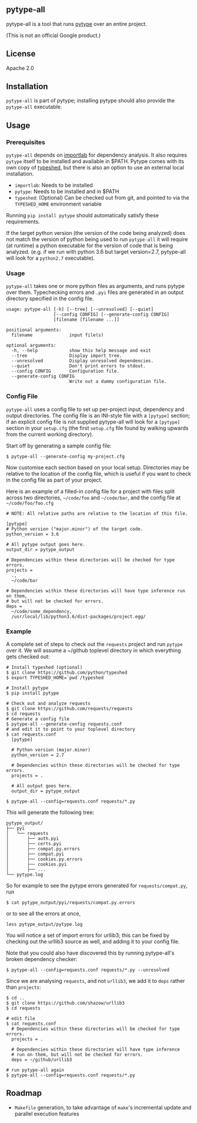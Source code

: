 ## pytype-all

pytype-all is a tool that runs [pytype](https://github.com/google/pytype) over an entire project.

(This is not an official Google product.)

## License
Apache 2.0

## Installation

`pytype-all` is part of pytype; installing pytype should also provide the
`pytype-all` executable.

## Usage

### Prerequisites
`pytype-all` depends on [importlab](https://github.com/google/importlab) for
dependency analysis. It also requires `pytype` itself to be installed and
available in $PATH. Pytype comes with its own copy of
[typeshed](https://github.com/python/typeshed), but there is also an option
to use an external local installation.

* `importlab`: Needs to be installed
* `pytype`: Needs to be installed and in $PATH
* `typeshed`: (Optional) Can be checked out from git, and pointed to via
  the `TYPESHED_HOME` environment variable

Running `pip install pytype` should automatically satisfy these requirements.

If the target python version (the version of the code being analyzed) does not
match the version of python being used to run `pytype-all` it will require (at
runtime) a python executable for the version of code that is being analyzed.
(e.g. if we run with python 3.6 but target version=2.7, pytype-all will look for
a `python2.7` executable).

### Usage

`pytype-all` takes one or more python files as arguments, and runs pytype over
them. Typechecking errors and `.pyi` files are generated in an output directory
specified in the config file.

```
usage: pytype-all [-h] [--tree] [--unresolved] [--quiet]
                  [--config CONFIG] [--generate-config CONFIG]
                  [filename [filename ...]]

positional arguments:
  filename              input file(s)

optional arguments:
  -h, --help            show this help message and exit
  --tree                Display import tree.
  --unresolved          Display unresolved dependencies.
  --quiet               Don't print errors to stdout.
  --config CONFIG       Configuration file.
  --generate-config CONFIG
                        Write out a dummy configuration file.
```

### Config File

`pytype-all` uses a config file to set up per-project input, dependency and
output directories. The config file is an INI-style file with a `[pytype]`
section; if an explicit config file is not supplied pytype-all will look for a
`[pytype]` section in your `setup.cfg` (the first `setup.cfg` file found by
walking upwards from the current working directory).

Start off by generating a sample config file:
```
$ pytype-all --generate-config my-project.cfg
```

Now customise each section based on your local setup. Directories may be
relative to the location of the config file, which is useful if you want to
check in the config file as part of your project.

Here is an example of a filled-in config file for a project with files split
across two directories, `~/code/foo` and `~/code/bar`, and the config file at
`~/code/foo/foo.cfg`

```
# NOTE: All relative paths are relative to the location of this file.

[pytype]
# Python version ("major.minor") of the target code.
python_version = 3.6

# All pytype output goes here.
output_dir = pytype_output

# Dependencies within these directories will be checked for type errors.
projects =
  .,
  ~/code/bar

# Dependencies within these directories will have type inference run on them,
# but will not be checked for errors.
deps =
  ~/code/some_dependency,
  /usr/local/lib/python3.6/dist-packages/project.egg/
```

### Example

A complete set of steps to check out the `requests` project and run `pytype` over it. We will assume a ~/github toplevel directory in which everything gets checked out:

```
# Install typeshed (optional)
$ git clone https://github.com/python/typeshed
$ export TYPESHED_HOME=`pwd`/typeshed

# Install pytype
$ pip install pytype

# Check out and analyze requests
$ git clone https://github.com/requests/requests
$ cd requests
# Generate a config file
$ pytype-all --generate-config requests.conf
# and edit it to point to your toplevel directory
$ cat requests.conf
  [pytype]

  # Python version (major.minor)
  python_version = 2.7

  # Dependencies within these directories will be checked for type errors.
  projects = .

  # All output goes here.
  output_dir = pytype_output

$ pytype-all --config=requests.conf requests/*.py
```

This will generate the following tree:

```
pytype_output/
├── pyi
│   └── requests
│       ├── auth.pyi
│       ├── certs.pyi
│       ├── compat.py.errors
│       ├── compat.pyi
│       ├── cookies.py.errors
│       ├── cookies.pyi
│       ├── ...
└── pytype.log
```

So for example to see the pytype errors generated for `requests/compat.py`, run

```
$ cat pytype_output/pyi/requests/compat.py.errors
```

or to see all the errors at once,

```
less pytype_output/pytype.log
```

You will notice a set of import errors for urllib3; this can be fixed by
checking out the urllib3 source as well, and adding it to your config file.

Note that you could also have discovered this by running pytype-all's broken
dependency checker:
```
$ pytype-all --config=requests.conf requests/*.py --unresolved
```

Since we are analysing `requests`, and not `urllib3`, we add it to `deps` rather
than `projects`:

```
$ cd ..
$ git clone https://github.com/shazow/urllib3
$ cd requests

# edit file
$ cat requests.conf
  # Dependencies within these directories will be checked for type errors.
  projects = .

  # Dependencies within these directories will have type inference
  # run on them, but will not be checked for errors.
  deps = ~/github/urllib3

# run pytype-all again
$ pytype-all --config=requests.conf requests/*.py
```

## Roadmap

* `Makefile` generation, to take advantage of `make`'s incremental update and
  parallel execution features
